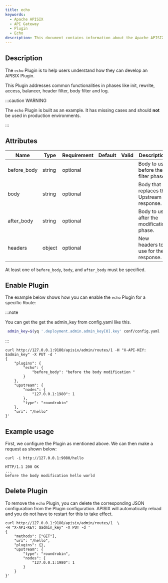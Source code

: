 ```yaml
---
title: echo
keywords:
  - Apache APISIX
  - API Gateway
  - Plugin
  - Echo
description: This document contains information about the Apache APISIX echo Plugin.
---
```


<!--
#
# Licensed to the Apache Software Foundation (ASF) under one or more
# contributor license agreements.  See the NOTICE file distributed with
# this work for additional information regarding copyright ownership.
# The ASF licenses this file to You under the Apache License, Version 2.0
# (the "License"); you may not use this file except in compliance with
# the License.  You may obtain a copy of the License at
#
#     http://www.apache.org/licenses/LICENSE-2.0
#
# Unless required by applicable law or agreed to in writing, software
# distributed under the License is distributed on an "AS IS" BASIS,
# WITHOUT WARRANTIES OR CONDITIONS OF ANY KIND, either express or implied.
# See the License for the specific language governing permissions and
# limitations under the License.
#
-->

## Description

The `echo` Plugin is to help users understand how they can develop an APISIX Plugin.

This Plugin addresses common functionalities in phases like init, rewrite, access, balancer, header filter, body filter and log.

:::caution WARNING

The `echo` Plugin is built as an example. It has missing cases and should **not** be used in production environments.

:::

## Attributes

| Name        | Type   | Requirement | Default | Valid | Description                               |
| ----------- | ------ | ----------- | ------- | ----- | ----------------------------------------- |
| before_body | string | optional    |         |       | Body to use before the filter phase.      |
| body        | string | optional    |         |       | Body that replaces the Upstream response. |
| after_body  | string | optional    |         |       | Body to use after the modification phase. |
| headers     | object | optional    |         |       | New headers to use for the response.      |

At least one of `before_body`, `body`, and `after_body` must be specified.

## Enable Plugin

The example below shows how you can enable the `echo` Plugin for a specific Route:

:::note

You can get the get the admin_key from config.yaml like this.

```bash
 admin_key=$(yq '.deployment.admin.admin_key[0].key' conf/config.yaml | sed 's/"//g')
```

:::

```shell
curl http://127.0.0.1:9180/apisix/admin/routes/1 -H "X-API-KEY: $admin_key" -X PUT -d '
{
    "plugins": {
        "echo": {
            "before_body": "before the body modification "
        }
    },
    "upstream": {
        "nodes": {
            "127.0.0.1:1980": 1
        },
        "type": "roundrobin"
    },
    "uri": "/hello"
}'
```

## Example usage

First, we configure the Plugin as mentioned above. We can then make a request as shown below:

```shell
curl -i http://127.0.0.1:9080/hello
```

```
HTTP/1.1 200 OK
...
before the body modification hello world
```

## Delete Plugin

To remove the `echo` Plugin, you can delete the corresponding JSON configuration from the Plugin configuration. APISIX will automatically reload and you do not have to restart for this to take effect.

```shell
curl http://127.0.0.1:9180/apisix/admin/routes/1  \
-H "X-API-KEY: $admin_key" -X PUT -d '
{
    "methods": ["GET"],
    "uri": "/hello",
    "plugins": {},
    "upstream": {
        "type": "roundrobin",
        "nodes": {
            "127.0.0.1:1980": 1
        }
    }
}'
```
